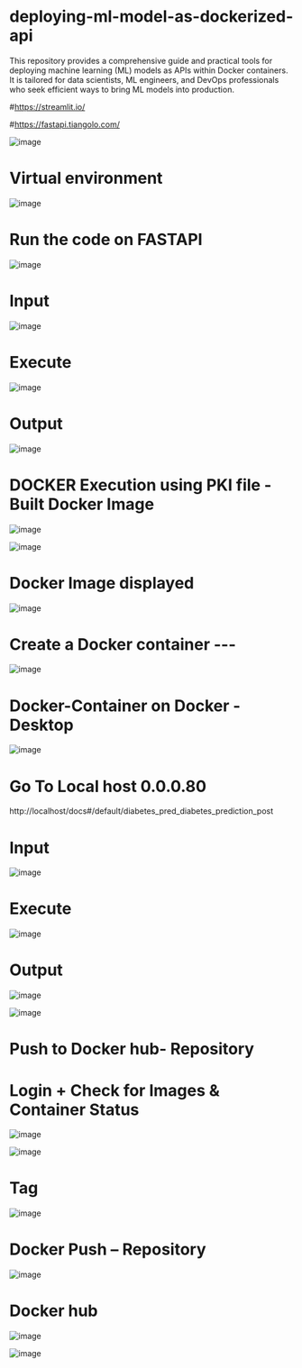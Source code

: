 # deploying-ml-model-as-dockerized-api
This repository provides a comprehensive guide and practical tools for deploying machine learning (ML) models as APIs within Docker containers. It is tailored for data scientists, ML engineers, and DevOps professionals who seek efficient ways to bring ML models into production. 

#https://streamlit.io/

#https://fastapi.tiangolo.com/

![image](https://github.com/Siddhartha082/ML_Model_Diabetic_Prediction_Docker_FASTAPI/assets/110781138/f873c9c1-7c61-455b-8aa8-094a12c9a87c)

# Virtual environment

![image](https://github.com/Siddhartha082/ML_Model_Diabetic_Prediction_Docker_FASTAPI/assets/110781138/e3e5d696-9741-4681-b57e-0ef62724ce9d)

# Run the code on FASTAPI

![image](https://github.com/Siddhartha082/ML_Model_Diabetic_Prediction_Docker_FASTAPI/assets/110781138/f6fdf919-700a-40ab-bd7a-2dbf3cb129a6)

# Input

![image](https://github.com/Siddhartha082/ML_Model_Diabetic_Prediction_Docker_FASTAPI/assets/110781138/6646273d-bd43-48ed-8eb7-135c5022b734)

# Execute

![image](https://github.com/Siddhartha082/ML_Model_Diabetic_Prediction_Docker_FASTAPI/assets/110781138/add39ff7-86e1-4921-9ae1-8e505857e749)

# Output

![image](https://github.com/Siddhartha082/ML_Model_Diabetic_Prediction_Docker_FASTAPI/assets/110781138/e05bf5fe-4774-40ec-8c68-b5e475053f5e)

# DOCKER  Execution using PKI file   -  Built Docker Image 
![image](https://github.com/Siddhartha082/ML_Model_Diabetic_Prediction_Docker_FASTAPI/assets/110781138/8efb15ab-ff86-4726-992f-5833a6f96b32)

![image](https://github.com/Siddhartha082/ML_Model_Diabetic_Prediction_Docker_FASTAPI/assets/110781138/08db936c-751a-47ee-a701-32e0be85fe83)

# Docker Image displayed

![image](https://github.com/Siddhartha082/ML_Model_Diabetic_Prediction_Docker_FASTAPI/assets/110781138/446962ab-b2bc-4b24-adf1-d5b95c6f7768)

# Create a Docker container ---

![image](https://github.com/Siddhartha082/ML_Model_Diabetic_Prediction_Docker_FASTAPI/assets/110781138/4ba68b69-5fce-4c77-940e-715e0fd5cd07)

# Docker-Container on Docker -Desktop

![image](https://github.com/Siddhartha082/ML_Model_Diabetic_Prediction_Docker_FASTAPI/assets/110781138/7374b7bd-3d6c-4b72-961a-3c852e484410)

# Go To Local host 0.0.0.80

http://localhost/docs#/default/diabetes_pred_diabetes_prediction_post

# Input

![image](https://github.com/Siddhartha082/ML_Model_Diabetic_Prediction_Docker_FASTAPI/assets/110781138/77e31c81-c28d-4f56-908d-89cfd966c503)

# Execute

![image](https://github.com/Siddhartha082/ML_Model_Diabetic_Prediction_Docker_FASTAPI/assets/110781138/922ada52-928f-4150-b65e-3c1b9da6875b)

# Output

![image](https://github.com/Siddhartha082/ML_Model_Diabetic_Prediction_Docker_FASTAPI/assets/110781138/895e0f00-dc4d-401d-97f2-74df87e447ed)

![image](https://github.com/Siddhartha082/ML_Model_Diabetic_Prediction_Docker_FASTAPI/assets/110781138/bdcfcb63-de7c-4637-a956-0194deec3fcd)

# Push to Docker hub- Repository

# Login + Check for Images &  Container Status 

![image](https://github.com/Siddhartha082/ML_Model_Diabetic_Prediction_Docker_FASTAPI/assets/110781138/32858d93-807b-4cfc-8e7c-bfc62ef2c5f6)

![image](https://github.com/Siddhartha082/ML_Model_Diabetic_Prediction_Docker_FASTAPI/assets/110781138/cc7a27ac-aa5f-4d18-ab70-f1a2578cf7a3)

# Tag

![image](https://github.com/Siddhartha082/ML_Model_Diabetic_Prediction_Docker_FASTAPI/assets/110781138/485ec596-d5cd-4d97-84ce-1a0b0bcade3e)

# Docker Push – Repository

![image](https://github.com/Siddhartha082/ML_Model_Diabetic_Prediction_Docker_FASTAPI/assets/110781138/69982b92-4145-49a7-847f-bc0390cee186)

# Docker hub

![image](https://github.com/Siddhartha082/ML_Model_Diabetic_Prediction_Docker_FASTAPI/assets/110781138/db70cc3f-f978-48f2-961b-c7786e00ce26)

![image](https://github.com/Siddhartha082/ML_Model_Diabetic_Prediction_Docker_FASTAPI/assets/110781138/58136bde-7d9d-417a-88d4-ba02a57d4d1e)




